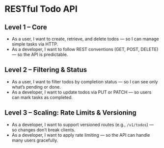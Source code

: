 # RESTful Todo API

## Level 1 – Core
- As a user, I want to create, retrieve, and delete todos — so I can manage simple tasks via HTTP.
- As a developer, I want to follow REST conventions (GET, POST, DELETE) — so the API is predictable.

## Level 2 – Filtering & Status
- As a user, I want to filter todos by completion status — so I can see only what’s pending or done.
- As a developer, I want to update todos via PUT or PATCH — so users can mark tasks as completed.

## Level 3 – Scaling: Rate Limits & Versioning
- As a developer, I want to support versioned routes (e.g., `/v1/todos`) — so changes don’t break clients.
- As a developer, I want to apply rate limiting — so the API can handle many users gracefully.
